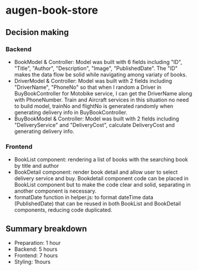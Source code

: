 # augen-book-store

## Decision making
### Backend
- BookModel & Controller: Model was built with 6 fields including "ID", "Title", "Author", "Description", "Image", "PublishedDate". The "ID" makes the data flow be solid while navigating among variaty of books.
- DriverModel & Controller: Model was built with 2 fields including "DriverName", "PhoneNo" so that when I random a Driver in BuyBookController for Motobike service, I can get the DriverName along with PhoneNumber. Train and Aircraft services in this situation no need to build model, trainNo and flightNo is generated randomly when generating delivery info in BuyBookController.
- BuyBookModel & Controller: Model was built with 2 fields including "DeliveryService" and "DeliveryCost", calculate DeliveryCost and generating delivery info.  

### Frontend
- BookList component: rendering a list of books with the searching book by title and author
- BookDetail component: render book detail and allow user to select delivery service and buy. Bookdetail component code can be placed in BookList component but to make the code clear and solid, separating in another component is necessary. 
- formatDate function in helper.js: to format dateTime data (PublishedDate) that can be reused in both BookList and BookDetail components, reducing code duplicated.

## Summary breakdown
- Preparation: 1 hour
- Backend: 5 hours
- Frontend: 7 hours
- Styling: 1hours
